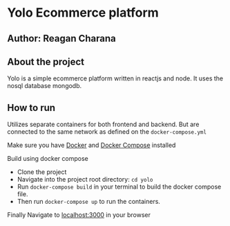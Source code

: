 # Yolo Ecommerce platform

## Author: Reagan Charana

## About the project

Yolo is a simple ecommerce platform written in reactjs and node. It uses the nosql database mongodb. 

## How to run
Utilizes separate containers for both frontend and backend. But are connected to the same network as defined on the `docker-compose.yml`

Make sure you have <a href="https://docs.docker.com/engine/install/"> Docker</a> and <a href="https://docs.docker.com/compose/install/"> Docker Compose</a> installed

Build using docker compose
 - Clone the project
 - Navigate into the project root directory: `cd yolo`
 - Run `docker-compose build` in your terminal to build the docker compose file.
 - Then run  `docker-compose up` to run the containers.

Finally Navigate to <a href="http://localhost:3000" target="blank">localhost:3000</a> in your browser